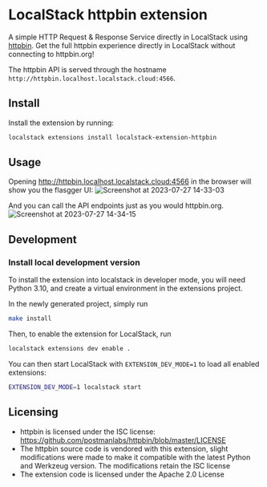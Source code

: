 LocalStack httpbin extension
===============================

A simple HTTP Request & Response Service directly in LocalStack
using [httpbin](https://github.com/postmanlabs/httpbin).
Get the full httpbin experience directly in LocalStack without connecting to httpbin.org!

The httpbin API is served through the hostname `http://httpbin.localhost.localstack.cloud:4566`.

## Install

Install the extension by running:

```bash
localstack extensions install localstack-extension-httpbin
```

## Usage

Opening http://httpbin.localhost.localstack.cloud:4566 in the browser will show you the flasgger UI:
![Screenshot at 2023-07-27 14-33-03](https://github.com/localstack/localstack-extensions/assets/3996682/68442f91-13b8-4308-8f04-966340cff082)

And you can call the API endpoints just as you would httpbin.org.
![Screenshot at 2023-07-27 14-34-15](https://github.com/localstack/localstack-extensions/assets/3996682/bebe444a-d6f9-4953-87ef-cca79daa00e8)

## Development

### Install local development version

To install the extension into localstack in developer mode, you will need Python 3.10, and create a virtual
environment in the extensions project.

In the newly generated project, simply run

```bash
make install
```

Then, to enable the extension for LocalStack, run

```bash
localstack extensions dev enable .
```

You can then start LocalStack with `EXTENSION_DEV_MODE=1` to load all enabled extensions:

```bash
EXTENSION_DEV_MODE=1 localstack start
```

## Licensing

* httpbin is licensed under the ISC license: https://github.com/postmanlabs/httpbin/blob/master/LICENSE
* The httpbin source code is vendored with this extension, slight modifications were made to make it
  compatible with the latest Python and Werkzeug version.
  The modifications retain the ISC license
* The extension code is licensed under the Apache 2.0 License
